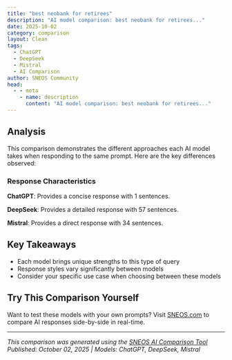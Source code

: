 ```yaml
---
title: "best neobank for retirees"
description: "AI model comparison: best neobank for retirees..."
date: 2025-10-02
category: comparison
layout: Clean
tags:
  - ChatGPT
  - DeepSeek
  - Mistral
  - AI Comparison
author: SNEOS Community
head:
  - - meta
    - name: description
      content: "AI model comparison: best neobank for retirees..."
---
```


<ChatComparison
  title="best neobank for retirees"
  prompt="best neobank for retirees"
  :responses='{
    "ChatGPT": "When considering the best neobanks for retirees, it&#39;s important to look for features that cater to their specific needs, such as low fees, good customer service, easy access to funds, interest on savings, and budgeting tools. Here are some neobanks that are often recommended for retirees:\n\n1. **Chime**:\n   - No monthly fees or minimum balance.\n   - Early direct deposit feature for accessing funds faster.\n   - Savings account earns interest (currently 2.00% APY).\n   - User-friendly mobile app.\n\n2. **Axos Bank**:\n   - Offers a high-yield savings account with competitive interest rates.\n   - No monthly maintenance fees.\n   - Provides both checking and savings accounts, plus great customer support.\n\n3. **Varo Bank**:\n   - No monthly fees and no overdraft fees.\n   - High-interest savings account (up to 5.00% APY on qualifying balances).\n   - Easy budgeting tools and financial insights through the app.\n\n4. **Ally Bank**:\n   - While technically an online bank, it offers neobank-like features.\n   - No monthly fees and competitive interest rates on savings accounts (around 3.00% APY).\n   - 24/7 customer service and a user-friendly app.\n\n5. **Aspiration**:\n   - Offers socially responsible banking practices.\n   - No monthly fees (optional subscription model).\n   - High-interest savings options and cashback on purchases from environmentally friendly companies.\n\n6. **Revolut**:\n   - While it’s primarily known as a fintech app for travelers and younger users, its ease of use and budgeting tools can appeal to retirees.\n   - Allows for easy international transactions with no hidden fees.\n\n### Key Considerations for Retirees:\n- **Access to Funds**: Ensure the neobank provides easy access to funds and considers check-writing options or ATMs.\n- **Customer Service**: Good customer service is crucial, especially if retirees have less experience with digital banking.\n- **Financial Tools**: Budgeting or retirement planning tools can help manage finances effectively.\n- **Security**: Look for banks that are FDIC-insured and employ strong security measures.\n\nBefore choosing a neobank, it&#39;s also a good idea to compare the specific features, fees, and services that best fit your unique retirement needs.",
    "DeepSeek": "Of course. This is an excellent question, as the needs of a retiree can be quite different from those of a younger person building wealth.\n\nThe \u0022best\u0022 neobank for a retiree depends heavily on your primary financial goals. There isn\u0027t a single neobank that perfectly checks every box for every retiree, but we can identify the top contenders based on key categories.\n\n### Key Considerations for Retirees:\n*   **Simplicity \u0026 Ease of Use:** A clean, intuitive mobile app is crucial.\n*   **Low or No Fees:** Minimizing monthly maintenance and transaction fees preserves your fixed income.\n*   **High-Interest Savings:** Earning a competitive yield on your emergency fund and cash reserves is a priority.\n*   **ATM Access:** Easy, fee-free access to cash for everyday spending.\n*   **Security \u0026 Customer Support:** Strong fraud protection and accessible human support.\n*   **Bill Pay \u0026 Tools:** Easy systems for managing recurring expenses.\n\n---\n\n### Top Picks by Category\n\nHere are the best neobanks for retirees, broken down by what they do best.\n\n#### 1. Best All-Rounder for High Yield \u0026 Everyday Spending: **SoFi Bank**\n\nSoFi is a powerhouse that combines high-yield savings with a robust checking (they call it \u0022Spend\u0022) account, making it great for being your primary bank.\n\n*   **Why it\u0027s good for retirees:**\n    *   **High APY:** Their Savings \u0026 Checking accounts offer a top-tier, competitive Annual Percentage Yield (APY) when you set up direct deposit. (Even without it, the rate is often good).\n    *   **Fee-Free:** No account fees, no overdraft fees, and no minimum balance requirements.\n    *   **ATM Access:** Access to over 55,000\u002B fee-free ATMs within the Allpoint network.\n    *   **\u0022Vaults\u0022 Feature:** This allows you to create separate savings goals within your savings account (e.g., \u0022Grandkids Gifts,\u0022 \u0022Vacation,\u0022 \u0022Property Taxes\u0022), which is excellent for budgeting.\n    *   **Cashback Debit Card:** Earns a small amount of cash back on everyday debit card purchases.\n\n*   **Potential Downsides:**\n    *   Their ecosystem is geared toward their other financial products (investing, loans), which you can easily ignore, but it can feel a bit cluttered.\n    *   To get the *highest* APY, you need a qualifying direct deposit (which can often be a Social Security or pension direct deposit).\n\n#### 2. Best for Maximizing Savings \u0026 CD Ladders: **Ally Bank**\n\nWhile technically an online bank (not a pure \u0022neobank\u0022), Ally operates with the same digital-first, low-fee philosophy and is a fantastic choice for retirees focused on growing their savings.\n\n*   **Why it\u0027s good for retirees:**\n    *   **Consistently High Savings Rates:** Ally is known for having consistently competitive rates on its Savings and Money Market accounts.\n    *   **Excellent CD Rates \u0026 Flexibility:** They offer some of the best CD rates with a wide variety of terms. Their \u0022Raise Your Rate\u0022 CD is a great option if you think interest rates might go up.\n    *   **Reimburses ATM Fees:** Ally reimburses you up to a certain amount for fees charged by *other* banks\u0027 ATMs nationwide, giving you incredible flexibility.\n    *   **Bucket Tool:** Similar to SoFi\u0027s \u0022Vaults,\u0022 this feature lets you organize your savings into categories for different goals directly within your savings account.\n    *   **24/7 US-Based Support:** Easy access to customer service by phone.\n\n*   **Potential Downsides:**\n    *   No cashback on debit card purchases.\n    *   It\u0027s a more traditional online bank, so the app is functional but may not feel as \u0022sleek\u0022 as a pure neobank.\n\n#### 3. Best for Simplicity \u0026 Ease of Use: **Current**\n\nCurrent is a great option if your top priority is a simple, user-friendly app for basic banking without the complexity of investment products.\n\n*   **Why it\u0027s good for retirees:**\n    *   **Extremely Simple App:** The interface is clean, easy to navigate, and focused purely on banking.\n    *   **Fee-Free:** No monthly fees or minimum balance requirements.\n    *   **Get Paychecks Early:** If you have your Social Security or pension direct-deposited, you can get access to your funds up to two days early.\n    *   **ATM Access:** Free ATM withdrawals at over 40,000\u002B in-network ATMs.\n    *   **Savings \u0022Pods\u0022:** Another version of savings buckets, allowing you to set money aside for specific goals.\n\n*   **Potential Downsides:**\n    *   Their savings APY is often lower than SoFi or Ally, especially on the basic tier. You may need a premium account for the best rate.\n    *   Fewer \u0022advanced\u0022 features compared to others.\n\n---\n\n### Comparison Table at a Glance\n\n| Feature | SoFi Bank | Ally Bank | Current |\n| :--- | :--- | :--- | :--- |\n| **Best For** | All-in-One Banking | Maximizing Savings | Simplicity \u0026 Ease of Use |\n| **Savings APY** | **High (Competitive)** | **High (Competitive)** | Lower (unless premium) |\n| **Checking APY** | Yes | No | No |\n| **ATM Access** | 55,000\u002B (Allpoint) | **Nationwide (Fees Reimbursed)** | 40,000\u002B |\n| **Monthly Fees** | $0 | $0 | $0 (for basic) |\n| **Standout Feature**| \u0022Vaults\u0022 \u0026 Cashback Debit | **\u0022Buckets\u0022 \u0026 CD Options** | Early Direct Deposit |\n\n### Important Final Advice for Retirees\n\n1.  **Keep Your Existing Brick-and-Mortar Bank:** This is the most critical piece of advice. Use a neobank for your daily spending and to earn high yield on your cash, but **maintain an account at a local credit union or a national bank with physical branches.** This gives you a place to get cashier\u0027s checks, notarize documents, handle safe deposit boxes, and get in-person help for complex issues. You can easily transfer money between the two.\n2.  **Test the Customer Service:** Before you fully commit, try calling the customer support line of your chosen neobank. See how long you wait and how helpful they are.\n3.  **Security First:** Ensure the neobank is FDIC-insured (all the ones listed above are). This protects your money up to $250,000, just like a traditional bank.\n\n**Final Recommendation:**\n\n*   If you want to **consolidate and earn high interest on both checking and savings**, go with **SoFi**.\n*   If your main goal is **growing your savings and building CD ladders** while keeping a local bank for everything else, **Ally** is the champion.\n*   If you value a **super simple, no-fuss app** for your primary spending account, **Current** is a strong choice.",
    "Mistral": "Choosing the best neobank for retirees depends on specific needs such as ease of use, customer service, security, and financial products tailored to retirement. Here are some neobanks that might be suitable for retirees:\n\n1. **Chime**:\n   - **Pros**: No monthly fees, no overdraft fees, and no minimum balance requirements. Offers a high-yield savings account and early direct deposit.\n   - **Cons**: Limited physical branch access, which might be a concern for retirees who prefer in-person banking.\n\n2. **Aspiration**:\n   - **Pros**: Focuses on socially conscious investing and offers a high-yield savings account. Provides cashback rewards on debit card purchases.\n   - **Cons**: Some features require a monthly fee, and there are limited physical branch options.\n\n3. **Varo**:\n   - **Pros**: No monthly fees, no overdraft fees, and no minimum balance requirements. Offers a high-yield savings account and early direct deposit.\n   - **Cons**: Limited physical branch access.\n\n4. **Current**:\n   - **Pros**: Offers a high-yield savings account, early direct deposit, and a variety of budgeting tools. No overdraft fees.\n   - **Cons**: Some features require a monthly fee, and there are limited physical branch options.\n\n5. **Revolut**:\n   - **Pros**: Offers a wide range of financial services, including budgeting tools, savings vaults, and investment options. No monthly fees for the basic plan.\n   - **Cons**: Some advanced features require a premium subscription, and there are limited physical branch options.\n\n6. **Ally Bank**:\n   - **Pros**: Offers a high-yield savings account, no monthly fees, and a variety of retirement-specific products like IRAs. Strong customer service.\n   - **Cons**: Limited physical branch access, but this is common among neobanks.\n\n### Key Considerations for Retirees:\n- **Ease of Use**: Look for a neobank with a user-friendly mobile app and website.\n- **Customer Service**: Ensure the neobank offers robust customer support, preferably with phone support.\n- **Security**: Check for strong security measures, including FDIC insurance.\n- **Financial Products**: Look for retirement-specific products like IRAs and high-yield savings accounts.\n- **Fees**: Avoid neobanks with high fees, especially for services retirees are likely to use frequently.\n\n### Additional Tips:\n- **Read Reviews**: Check online reviews and ratings to see what other retirees have to say about their experiences.\n- **Trial Period**: Consider opening a small account to test the neobank\u0027s services before fully committing.\n- **Consult a Financial Advisor**: If you have complex financial needs, consulting a financial advisor can help you make the best choice.\n\nUltimately, the best neobank for retirees will depend on individual preferences and financial goals."
  }'
  published-date="08:11"
/>

## Analysis

This comparison demonstrates the different approaches each AI model takes when responding to the same prompt. Here are the key differences observed:

### Response Characteristics

**ChatGPT**: Provides a concise response with 1 sentences. 

**DeepSeek**: Provides a detailed response with 57 sentences. 

**Mistral**: Provides a direct response with 34 sentences. 

## Key Takeaways

- Each model brings unique strengths to this type of query
- Response styles vary significantly between models
- Consider your specific use case when choosing between these models

## Try This Comparison Yourself

Want to test these models with your own prompts? Visit [SNEOS.com](https://sneos.com) to compare AI responses side-by-side in real-time.

---

*This comparison was generated using the [SNEOS AI Comparison Tool](https://sneos.com)*
*Published: October 02, 2025 | Models: ChatGPT, DeepSeek, Mistral*
